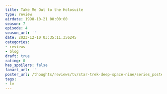 ```yaml
---
title: Take Me Out to the Holosuite
type: review
airdate: 1998-10-21 00:00:00
season: 7
episode: 4
season_url: ''
date: 2023-12-10 03:35:11.356245
categories:
- reviews
- blog
draft: true
rating: 0
has_spoilers: false
fanart_url: ''
poster_url: /thoughts/reviews/tv/star-trek-deep-space-nine/series_poster.jpg
tags:
- tv
---
```


